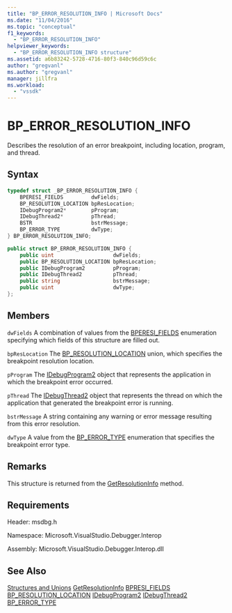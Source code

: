 ```yaml
---
title: "BP_ERROR_RESOLUTION_INFO | Microsoft Docs"
ms.date: "11/04/2016"
ms.topic: "conceptual"
f1_keywords:
  - "BP_ERROR_RESOLUTION_INFO"
helpviewer_keywords:
  - "BP_ERROR_RESOLUTION_INFO structure"
ms.assetid: a6b83242-5728-4716-80f3-840c96d59c6c
author: "gregvanl"
ms.author: "gregvanl"
manager: jillfra
ms.workload:
  - "vssdk"
---
```

# BP_ERROR_RESOLUTION_INFO
Describes the resolution of an error breakpoint, including location, program, and thread.

## Syntax

```cpp
typedef struct _BP_ERROR_RESOLUTION_INFO {
    BPERESI_FIELDS         dwFields;
    BP_RESOLUTION_LOCATION bpResLocation;
    IDebugProgram2*        pProgram;
    IDebugThread2*         pThread;
    BSTR                   bstrMessage;
    BP_ERROR_TYPE          dwType;
} BP_ERROR_RESOLUTION_INFO;
```

```csharp
public struct BP_ERROR_RESOLUTION_INFO {
    public uint                   dwFields;
    public BP_RESOLUTION_LOCATION bpResLocation;
    public IDebugProgram2         pProgram;
    public IDebugThread2          pThread;
    public string                 bstrMessage;
    public uint                   dwType;
};
```

## Members
`dwFields`
A combination of values from the [BPERESI_FIELDS](../../../extensibility/debugger/reference/bperesi-fields.md) enumeration specifying which fields of this structure are filled out.

`bpResLocation`
The [BP_RESOLUTION_LOCATION](../../../extensibility/debugger/reference/bp-resolution-location.md) union, which specifies the breakpoint resolution location.

`pProgram`
The [IDebugProgram2](../../../extensibility/debugger/reference/idebugprogram2.md) object that represents the application in which the breakpoint error occurred.

`pThread`
The [IDebugThread2](../../../extensibility/debugger/reference/idebugthread2.md) object that represents the thread on which the application that generated the breakpoint error is running.

`bstrMessage`
A string containing any warning or error message resulting from this error resolution.

`dwType`
A value from the [BP_ERROR_TYPE](../../../extensibility/debugger/reference/bp-error-type.md) enumeration that specifies the breakpoint error type.

## Remarks
This structure is returned from the [GetResolutionInfo](../../../extensibility/debugger/reference/idebugerrorbreakpointresolution2-getresolutioninfo.md) method.

## Requirements
Header: msdbg.h

Namespace: Microsoft.VisualStudio.Debugger.Interop

Assembly: Microsoft.VisualStudio.Debugger.Interop.dll

## See Also
[Structures and Unions](../../../extensibility/debugger/reference/structures-and-unions.md)
[GetResolutionInfo](../../../extensibility/debugger/reference/idebugerrorbreakpointresolution2-getresolutioninfo.md)
[BPRESI_FIELDS](../../../extensibility/debugger/reference/bpresi-fields.md)
[BP_RESOLUTION_LOCATION](../../../extensibility/debugger/reference/bp-resolution-location.md)
[IDebugProgram2](../../../extensibility/debugger/reference/idebugprogram2.md)
[IDebugThread2](../../../extensibility/debugger/reference/idebugthread2.md)
[BP_ERROR_TYPE](../../../extensibility/debugger/reference/bp-error-type.md)
